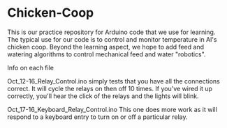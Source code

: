 # Chicken-Coop

This is our practice repository for Arduino code that we use for learning.  The typical use for our code is to 
control and monitor temperature in Al's chicken coop.  Beyond the learning aspect, we hope to add feed and watering algorithms to 
control mechanical feed and water "robotics".

Info on each file

Oct_12-16_Relay_Control.ino simply tests that you have all the connections correct.  It will cycle the relays on then off 10 times.  If you've wired it up correctly, you'll hear the click of the relays and the lights will blink.

Oct_17-16_Keyboard_Relay_Control.ino  This one does more work as it will respond to a keyboard entry to turn on or off a particular relay.
